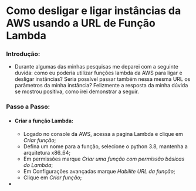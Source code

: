 # Como desligar e ligar instâncias da AWS usando a URL de Função Lambda



### Introdução:

- Durante algumas das minhas pesquisas me deparei com a seguinte duvida: como eu poderia utilizar funções lambda da AWS para ligar e desligar instâncias? Seria possível passar também nessa mesma URL os parâmetros da minha instância? Felizmente a resposta da minha dúvida se mostrou positiva, como irei demonstrar a seguir.

### Passo a Passo:

- #### Criar a função Lambda:

  - Logado no console da AWS, acessa a pagina Lambda e clique em *Criar função*;
  - Defina um nome para a função, selecione o python 3.8, mantenha a arquitetura x86_64;
  - Em permissões marque *Criar uma função com permissão básicas do Lambda*;
  - Em Configurações avançadas marque *Habilite URL da função*;
  - Clique em *Criar função*;

- 
